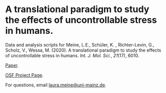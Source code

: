 # **A translational paradigm to study the effects of uncontrollable stress in humans.** 

Data and analysis scripts for Meine, L.E., Schüler, K. , Richter-Levin, G., Scholz, V., Wessa, M. (2020). A translational paradigm to study the effects of uncontrollable stress in humans. *Int. J. Mol. Sci.*, *21*(17), 6010. 

[Paper](https://doi.org/10.3390/ijms21176010).

[OSF Project Page](https://osf.io/pw4m5/).

For questions, email laura.meine@uni-mainz.de.

